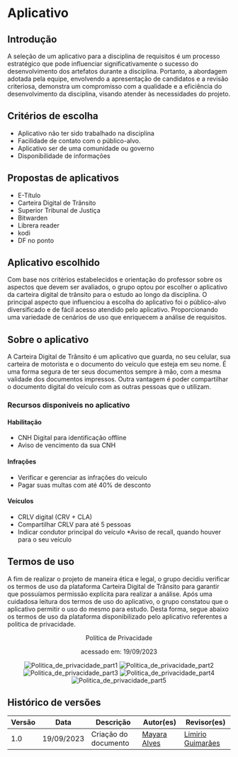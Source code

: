# Aplicativo 
## Introdução

A seleção de um aplicativo para a disciplina de requisitos é um processo estratégico que pode influenciar significativamente o sucesso do desenvolvimento dos artefatos durante a disciplina. Portanto, a abordagem adotada pela equipe, envolvendo a apresentação de candidatos e a revisão criteriosa, demonstra um compromisso com a qualidade e a eficiência do desenvolvimento da disciplina, visando atender às necessidades do projeto. 

## Critérios de escolha 

* Aplicativo não ter sido trabalhado na disciplina
* Facilidade de contato com o público-alvo.
* Aplicativo ser de uma comunidade ou governo
* Disponibilidade de informações

## Propostas de aplicativos

* E-Título
* Carteira Digital de Trânsito
* Superior Tribunal de Justiça
* Bitwarden
* Librera reader
* kodi
* DF no ponto
  
## Aplicativo escolhido 
Com base nos critérios estabelecidos e orientação do professor sobre os aspectos que devem ser avaliados, o grupo optou por escolher o aplicativo da carteira digital de trânsito para o estudo ao longo da disciplina. O principal aspecto que influenciou a escolha do aplicativo foi o público-alvo diversificado e de fácil acesso atendido pelo aplicativo. Proporcionando uma variedade de cenários de uso que enriquecem a análise de requisitos.

## Sobre o aplicativo 

A Carteira Digital de Trânsito é um aplicativo que guarda, no seu celular, sua carteira de motorista e o documento do veículo que esteja em seu nome. É uma forma segura de ter seus documentos sempre à mão, com a mesma validade dos documentos impressos. Outra vantagem é poder compartilhar o documento digital do veículo com as outras pessoas que o utilizam. 

### Recursos disponiveis no aplicativo
#### Habilitação

* CNH Digital para identificação offline
* Aviso de vencimento da sua CNH

#### Infrações

* Verificar e gerenciar as infrações do veículo
* Pagar suas multas com até 40% de desconto

#### Veículos
* CRLV digital (CRV + CLA)
* Compartilhar CRLV para até 5 pessoas
* Indicar condutor principal do veículo
 *Aviso de recall, quando houver para o seu veículo

## Termos de uso 
A fim de realizar o projeto de maneira ética e legal, o grupo decidiu verificar os termos de uso da plataforma Carteira Digital de Trânsito para garantir que possuíamos permissão explícita para realizar a análise. Após uma cuidadosa leitura dos termos de uso do aplicativo, o grupo constatou que o aplicativo permitir o uso do mesmo para estudo. Desta forma, segue abaixo os termos de uso da plataforma disponibilizado pelo aplicativo referentes a politica de privacidade.

<p align="center"> Política de Privacidade<p>
<p align="center"> acessado em: 19/09/2023<p>
  
<div align="center" >

![Politica_de_privacidade_part1](https://github.com/Requisitos-de-Software/2023.2-Grupo02/assets/67807684/193da224-c832-4979-826c-c662533e6354)
![Politica_de_privacidade_part2](https://github.com/Requisitos-de-Software/2023.2-Grupo02/assets/67807684/a947982e-9be0-43ad-84da-5343a60427d0)
![Politica_de_privacidade_part3](https://github.com/Requisitos-de-Software/2023.2-Grupo02/assets/67807684/24aa05a0-f721-4e49-946c-1a5379a55273)
![Politica_de_privacidade_part4](https://github.com/Requisitos-de-Software/2023.2-Grupo02/assets/67807684/582f70cf-0587-4edc-94e3-c24f4c737e40)
![Politica_de_privacidade_part5](https://github.com/Requisitos-de-Software/2023.2-Grupo02/assets/67807684/e6311a01-5573-4936-8289-de98adc68e7e)

</div>

## Histórico de versões 

Versão  |   Data   | Descrição | Autor(es) | Revisor(es)
--------- | ------ | ------ | ---------- | ----------
1.0 | 19/09/2023| Criação do documento | [Mayara Alves](https://github.com/Mayara-tech) | [Limirio Guimarães](https://github.com/LimirioGuimaraes)|
